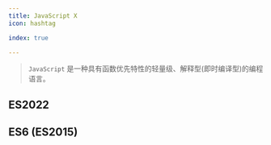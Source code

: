 ```yaml
---
title: JavaScript X
icon: hashtag

index: true

---
```


  > `JavaScript` 是一种具有函数优先特性的轻量级、解释型(即时编译型)的编程语言。

<!-- more -->

## ES2022



## ES6 (ES2015)
